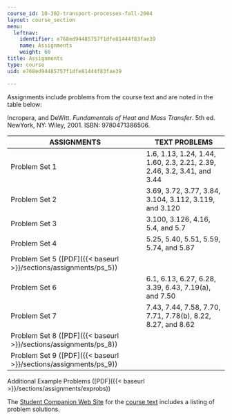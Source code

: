 ```yaml
---
course_id: 10-302-transport-processes-fall-2004
layout: course_section
menu:
  leftnav:
    identifier: e768ed94485757f1dfe81444f83fae39
    name: Assignments
    weight: 60
title: Assignments
type: course
uid: e768ed94485757f1dfe81444f83fae39

---
```


Assignments include problems from the course text and are noted in the table below:

Incropera, and DeWitt. _Fundamentals of Heat and Mass Transfer_. 5th ed. NewYork, NY: Wiley, 2001. ISBN: 9780471386506.

| ASSIGNMENTS | TEXT PROBLEMS |
| --- | --- |
| Problem Set 1 | 1.6, 1.13, 1.24, 1.44, 1.60, 2.3, 2.21, 2.39, 2.46, 3.2, 3.41, and 3.44 |
| Problem Set 2 | 3.69, 3.72, 3.77, 3.84, 3.104, 3.112, 3.119, and 3.120 |
| Problem Set 3 | 3.100, 3.126, 4.16, 5.4, and 5.7 |
| Problem Set 4 | 5.25, 5.40, 5.51, 5.59, 5.74, and 5.87 |
| Problem Set 5 ([PDF]({{< baseurl >}}/sections/assignments/ps_5)) | &nbsp; |
| Problem Set 6 | 6.1, 6.13, 6.27, 6.28, 3.39, 6.43, 7.19(a), and 7.50 |
| Problem Set 7 | 7.43, 7.44, 7.58, 7.70, 7.71, 7.78(b), 8.22, 8.27, and 8.62 |
| Problem Set 8 ([PDF]({{< baseurl >}}/sections/assignments/ps_8)) | &nbsp; |
| Problem Set 9 ([PDF]({{< baseurl >}}/sections/assignments/ps_9)) |   

Additional Example Problems ([PDF]({{< baseurl >}}/sections/assignments/exprobs))

The [Student Companion Web Site](http://jws-edcv.wiley.com/college/bcs/redesign/student/0,12264,_0471386502_BKS_1737_____,00.html) for the [course text](http://he-cda.wiley.com/WileyCDA/HigherEdTitle/productCd-0471457280,courseCd-E40800.html) includes a listing of problem solutions.